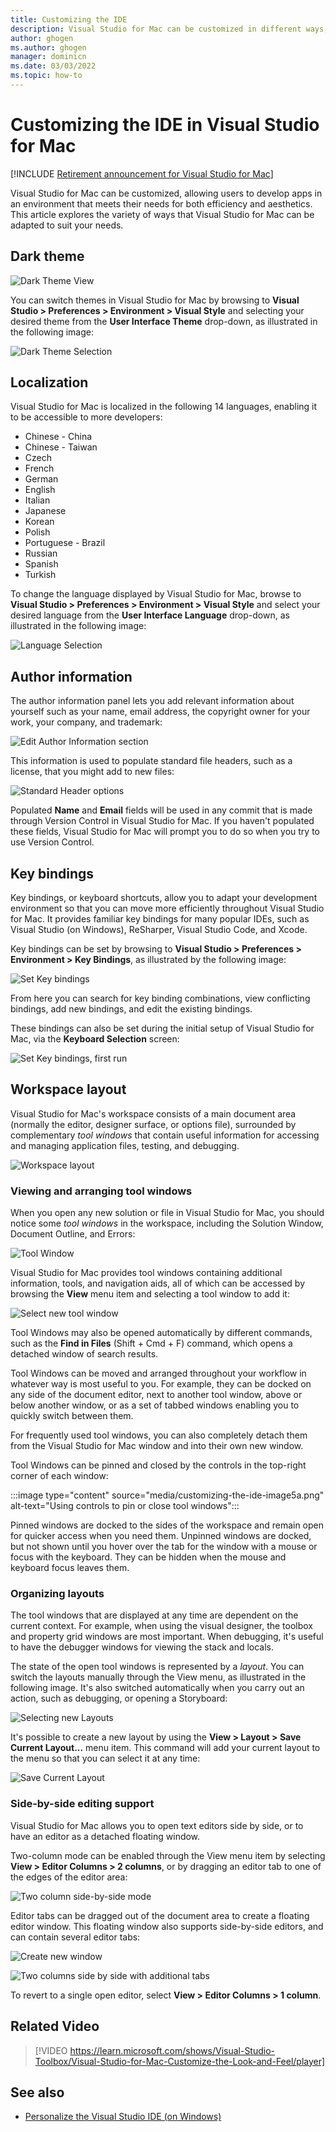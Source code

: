 ```yaml
---
title: Customizing the IDE
description: Visual Studio for Mac can be customized in different ways, allowing users to develop apps in an environment that meets both their efficiency and aesthetic needs. This article explores the different ways Visual Studio for Mac can be adapted to suit your needs.
author: ghogen
ms.author: ghogen
manager: dominicn
ms.date: 03/03/2022
ms.topic: how-to
---
```

# Customizing the IDE in Visual Studio for Mac

 [!INCLUDE [Retirement announcement for Visual Studio for Mac](includes/vsmac-retirement.md)]

Visual Studio for Mac can be customized, allowing users to develop apps in an environment that meets their needs for both efficiency and aesthetics. This article explores the variety of ways that Visual Studio for Mac can be adapted to suit your needs.

## Dark theme

![Dark Theme View](media/customizing-the-ide-image7a.png)

You can switch themes in Visual Studio for Mac by browsing to **Visual Studio > Preferences > Environment > Visual Style** and selecting your desired theme from the **User Interface Theme** drop-down, as illustrated in the following image:

![Dark Theme Selection](media/customizing-the-ide-image7b.png)

## Localization

Visual Studio for Mac is localized in the following 14 languages, enabling it to be accessible to more developers:

* Chinese - China
* Chinese - Taiwan
* Czech
* French
* German
* English
* Italian
* Japanese
* Korean
* Polish
* Portuguese - Brazil
* Russian
* Spanish
* Turkish

To change the language displayed by Visual Studio for Mac, browse to  **Visual Studio > Preferences > Environment > Visual Style** and select your desired language from the **User Interface Language** drop-down, as illustrated in the following image:

![Language Selection](media/customizing-the-ide-image11a.png)

## Author information

The author information panel lets you add relevant information about yourself such as your name, email address, the copyright owner for your work, your company, and trademark:

![Edit Author Information section](media/customizing-the-ide-image9a.png)

This information is used to populate standard file headers, such as a license, that you might add to new files:

![Standard Header options](media/customizing-the-ide-image8a.png)

Populated **Name** and **Email** fields will be used in any commit that is made through Version Control in Visual Studio for Mac. If you haven't populated these fields, Visual Studio for Mac will prompt you to do so when you try to use Version Control.

## Key bindings

Key bindings, or keyboard shortcuts, allow you to adapt your development environment so that you can move more efficiently throughout Visual Studio for Mac. It provides familiar key bindings for many popular IDEs, such as Visual Studio (on Windows), ReSharper, Visual Studio Code, and Xcode.

Key bindings can be set by browsing to **Visual Studio > Preferences > Environment > Key Bindings**, as illustrated by the following image:

![Set Key bindings](media/customizing-the-ide-image10a.png)

From here you can search for key binding combinations, view conflicting bindings, add new bindings, and edit the existing bindings.

These bindings can also be set during the initial setup of Visual Studio for Mac, via the **Keyboard Selection** screen:

![Set Key bindings, first run](media/ide-tour-2019-keyboard-shortcut.png)

## Workspace layout

Visual Studio for Mac's workspace consists of a main document area (normally the editor, designer surface, or options file), surrounded by complementary *tool windows* that contain useful information for accessing and managing application files, testing, and debugging.

 ![Workspace layout](media/customizing-the-ide-image1a.png)

### Viewing and arranging tool windows

When you open any new solution or file in Visual Studio for Mac, you should notice some *tool windows* in the workspace, including the Solution Window, Document Outline, and Errors:

![Tool Window](media/customizing-the-ide-image2a.png)

Visual Studio for Mac provides tool windows containing additional information, tools, and navigation aids, all of which can be accessed by browsing the **View** menu item and selecting a tool window to add it:

![Select new tool window](media/customizing-the-ide-image3a.png)

Tool Windows may also be opened automatically by different commands, such as the **Find in Files** (Shift + Cmd + F) command, which opens a detached window of search results.

Tool Windows can be moved and arranged throughout your workflow in whatever way is most useful to you. For example, they can be docked on any side of the document editor, next to another tool window, above or below another window, or as a set of tabbed windows enabling you to quickly switch between them.

For frequently used tool windows, you can also completely detach them from the Visual Studio for Mac window and into their own new window.

Tool Windows can be pinned and closed by the controls in the top-right corner of each window:

:::image type="content" source="media/customizing-the-ide-image5a.png" alt-text="Using controls to pin or close tool windows":::

Pinned windows are docked to the sides of the workspace and remain open for quicker access when you need them. Unpinned windows are docked, but not shown until you hover over the tab for the window with a mouse or focus with the keyboard. They can be hidden when the mouse and keyboard focus leaves them.

### Organizing layouts

The tool windows that are displayed at any time are dependent on the current context. For example, when using the visual designer, the toolbox and property grid windows are most important. When debugging, it's useful to have the debugger windows for viewing the stack and locals.

The state of the open tool windows is represented by a *layout*. You can switch the layouts manually through the View menu, as illustrated in the following image. It's also switched automatically when you carry out an action, such as debugging, or opening a Storyboard:

![Selecting new Layouts](media/customizing-the-ide-image6b.png)

It's possible to create a new layout by using the **View > Layout > Save Current Layout...** menu item. This command will add your current layout to the menu so that you can select it at any time:

![Save Current Layout](media/customizing-the-ide-image6a.png)

### Side-by-side editing support

Visual Studio for Mac allows you to open text editors side by side, or to have an editor as a detached floating window.

Two-column mode can be enabled through the View menu item by selecting **View > Editor Columns > 2 columns**, or by dragging an editor tab to one of the edges of the editor area:

![Two column side-by-side mode](media/customizing-the-ide-sbs.png)

Editor tabs can be dragged out of the document area to create a floating editor window. This floating window also supports side-by-side editors, and can contain several editor tabs:

![Create new window](media/customizing-the-ide-sbs1.png)

![Two columns side by side with additional tabs](media/customizing-the-ide-sbs2.png)

To revert to a single open editor, select **View > Editor Columns > 1 column**.

## Related Video

> [!VIDEO https://learn.microsoft.com/shows/Visual-Studio-Toolbox/Visual-Studio-for-Mac-Customize-the-Look-and-Feel/player]

## See also

- [Personalize the Visual Studio IDE (on Windows)](/visualstudio/ide/personalizing-the-visual-studio-ide)
